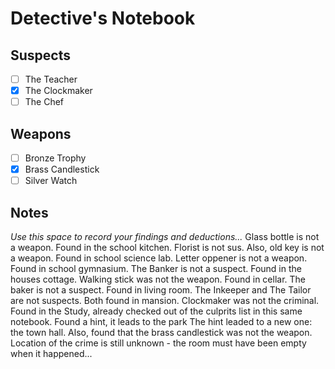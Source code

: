 # Detective's Notebook

## Suspects
- [ ] The Teacher
- [X] The Clockmaker
- [ ] The Chef

## Weapons
- [ ] Bronze Trophy
- [X] Brass Candlestick
- [ ] Silver Watch

## Notes
*Use this space to record your findings and deductions...* 
Glass bottle is not a weapon. Found in the school kitchen. 
Florist is not sus. Also, old key is not a weapon. Found in school science lab. 
Letter oppener is not a weapon. Found in school gymnasium. 
The Banker is not a suspect. Found in the houses cottage. 
Walking stick was not the weapon. Found in cellar. 
The baker is not a suspect. Found in living room. 
The Inkeeper and The Tailor are not suspects. Both found in mansion. 
Clockmaker was not the criminal. Found in the Study, already checked out of the culprits list in this same notebook. Found a hint, it leads to the park
The hint leaded to a new one: the town hall. Also, found that the brass candlestick was not the weapon. 
Location of the crime is still unknown - the room must have been empty when it happened...
